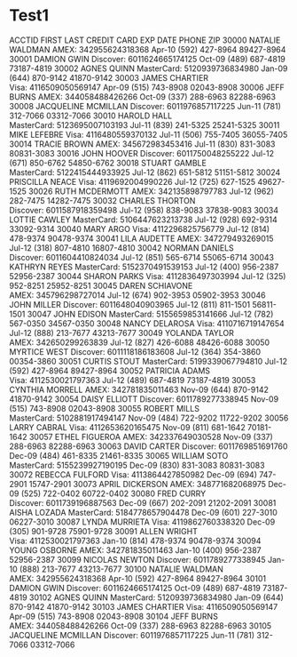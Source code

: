 # Test1
ACCTID	FIRST	LAST	CREDIT CARD	EXP DATE	PHONE	ZIP
30000	NATALIE	WALDMAN	AMEX: 342955624318368	Apr-10	(592) 427-8964	89427-8964
30001	DAMION	GWIN	Discover: 6011624665174125	Oct-09	(489) 687-4819	73187-4819
30002	AGNES	QUINN	MasterCard: 5120939736834980	Jan-09	(644) 870-9142	41870-9142
30003	JAMES	CHARTIER	Visa: 4116509050569147	Apr-09	(515) 743-8908	02043-8908
30006	JEFF	BURNS	AMEX: 344058488426266	Oct-09	(337) 288-6963	82288-6963
30008	JACQUELINE	MCMILLAN	Discover: 6011976857117225	Jun-11	(781) 312-7066	03312-7066
30010	HAROLD	HALL	MasterCard: 5123695007103193	Jul-11	(839) 241-5325	25241-5325
30011	MIKE	LEFEBRE	Visa: 4116480559370132	Jul-11	(506) 755-7405	36055-7405
30014	TRACIE	BROWN	AMEX: 345672983453416	Jul-11	(830) 831-3083	80831-3083
30016	JOHN	HOOVER	Discover: 6011750048255222	Jul-12	(671) 850-6762	54850-6762
30018	STUART	GAMBLE	MasterCard: 5122415444933925	Jul-12	(862) 651-5812	51151-5812
30024	PRISCILLA	NEACE	Visa: 4119692004990226	Jul-12	(725) 627-1525	49627-1525
30026	RUTH	MCDERMOTT	AMEX: 342135898797783	Jul-12	(962) 282-7475	14282-7475
30032	CHARLES	THORTON	Discover: 6011587918359498	Jul-12	(958) 838-9083	37838-9083
30034	LOTTIE	CAWLEY	MasterCard: 5106447623213738	Jul-12	(928) 692-9314	33092-9314
30040	MARY	ARGO	Visa: 4112296825756779	Jul-12	(814) 478-9374	90478-9374
30041	LILA	AUDETTE	AMEX: 347279493269015	Jul-12	(318) 807-4810	16807-4810
30042	NORMAN	DANIELS	Discover: 6011604410824034	Jul-12	(851) 565-6714	55065-6714
30043	KATHRYN	REYES	MasterCard: 5152370491539153	Jul-12	(400) 956-2387	52956-2387
30044	SHARON	PARKS	Visa: 4112836497303994	Jul-12	(325) 952-8251	25952-8251
30045	DAREN	SCHIAVONE	AMEX: 345796298727014	Jul-12	(674) 902-3953	05902-3953
30046	JOHN	MILLER	Discover: 6011648040903965	Jul-12	(811) 811-1501	56811-1501
30047	JOHN	EDISON	MasterCard: 5155659853141666	Jul-12	(782) 567-0350	34567-0350
30048	NANCY	DELAROSA	Visa: 4110716719147654	Jul-12	(888) 213-7677	43213-7677
30049	YOLANDA	TAYLOR	AMEX: 342650299263839	Jul-12	(827) 426-6088	48426-6088
30050	MYRTICE	WEST	Discover: 6011118186183608	Jul-12	(364) 354-3860	00354-3860
30051	CURTIS	STOUT	MasterCard: 5199339067794810	Jul-12	(592) 427-8964	89427-8964
30052	PATRICIA	ADAMS	Visa: 4112530021797363	Jul-12	(489) 687-4819	73187-4819
30053	CYNTHIA	MORRELL	AMEX: 342781835011463	Nov-09	(644) 870-9142	41870-9142
30054	DAISY	ELLIOTT	Discover: 6011789277338945	Nov-09	(515) 743-8908	02043-8908
30055	ROBERT	MILLS	MasterCard: 5102881917494147	Nov-09	(484) 722-9202	11722-9202
30056	LARRY	CABRAL	Visa: 4112653620165475	Nov-09	(811) 681-1642	70181-1642
30057	ETHEL	FIGUEROA	AMEX: 342337649030528	Nov-09	(337) 288-6963	82288-6963
30063	DAVID	CARTER	Discover: 6011769851691760	Dec-09	(484) 461-8335	21461-8335
30065	WILLIAM	SOTO	MasterCard: 5155239927190195	Dec-09	(830) 831-3083	80831-3083
30072	REBECCA	FULFORD	Visa: 4113864427850982	Dec-09	(694) 747-2901	15747-2901
30073	APRIL	DICKERSON	AMEX: 348771682068975	Dec-09	(525) 722-0402	60722-0402
30080	FRED	CURRY	Discover: 6011739196887563	Dec-09	(667) 202-2091	21202-2091
30081	AISHA	LOZADA	MasterCard: 5184778657904478	Dec-09	(601) 227-3010	06227-3010
30087	LYNDA	MURRIETA	Visa: 4119862760338320	Dec-09	(305) 901-9728	75901-9728
30091	ALLEN	WRIGHT	Visa: 4112530021797363	Jan-10	(814) 478-9374	90478-9374
30094	YOUNG	OSBORNE	AMEX: 342781835011463	Jan-10	(400) 956-2387	52956-2387
30099	NICOLAS	NEWTON	Discover: 6011789277338945	Jan-10	(888) 213-7677	43213-7677
30100	NATALIE	WALDMAN	AMEX: 342955624318368	Apr-10	(592) 427-8964	89427-8964
30101	DAMION	GWIN	Discover: 6011624665174125	Oct-09	(489) 687-4819	73187-4819
30102	AGNES	QUINN	MasterCard: 5120939736834980	Jan-09	(644) 870-9142	41870-9142
30103	JAMES	CHARTIER	Visa: 4116509050569147	Apr-09	(515) 743-8908	02043-8908
30104	JEFF	BURNS	AMEX: 344058488426266	Oct-09	(337) 288-6963	82288-6963
30105	JACQUELINE	MCMILLAN	Discover: 6011976857117225	Jun-11	(781) 312-7066	03312-7066
